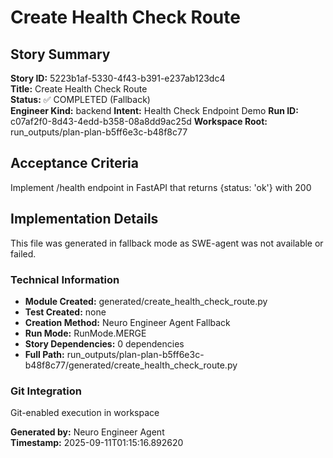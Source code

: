 # Create Health Check Route

## Story Summary
**Story ID:** 5223b1af-5330-4f43-b391-e237ab123dc4  
**Title:** Create Health Check Route  
**Status:** ✅ COMPLETED (Fallback)  
**Engineer Kind:** backend
**Intent:** Health Check Endpoint Demo
**Run ID:** c07af2f0-8d43-4edd-b358-08a8dd9ac25d
**Workspace Root:** run_outputs/plan-plan-b5ff6e3c-b48f8c77

## Acceptance Criteria
Implement /health endpoint in FastAPI that returns {status: 'ok'} with 200

## Implementation Details
This file was generated in fallback mode as SWE-agent was not available or failed.

### Technical Information
- **Module Created:** generated/create_health_check_route.py
- **Test Created:** none
- **Creation Method:** Neuro Engineer Agent Fallback
- **Run Mode:** RunMode.MERGE
- **Story Dependencies:** 0 dependencies
- **Full Path:** run_outputs/plan-plan-b5ff6e3c-b48f8c77/generated/create_health_check_route.py

### Git Integration
Git-enabled execution in workspace

**Generated by:** Neuro Engineer Agent  
**Timestamp:** 2025-09-11T01:15:16.892620
